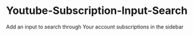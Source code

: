 # Youtube-Subscription-Input-Search
Add an input to search through Your account subscriptions in the sidebar 
